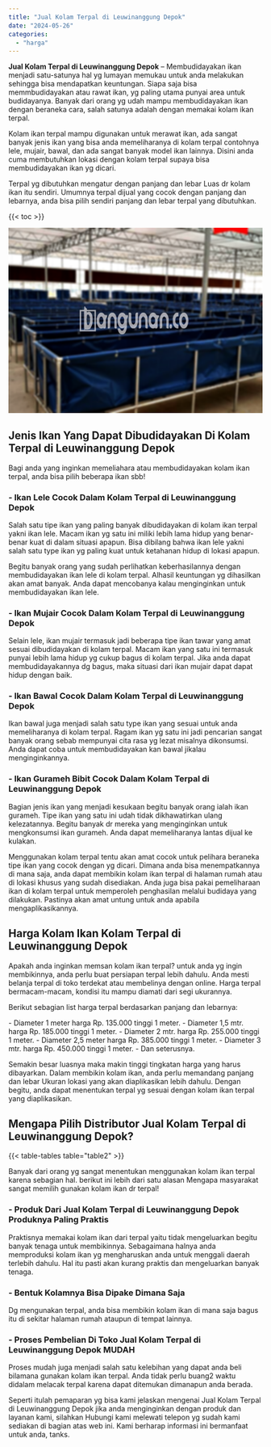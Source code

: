 ```yaml
---
title: "Jual Kolam Terpal di Leuwinanggung Depok"
date: "2024-05-26"
categories: 
  - "harga"
---
```


**Jual Kolam Terpal di Leuwinanggung Depok** – Membudidayakan ikan menjadi satu-satunya hal yg lumayan memukau untuk anda melakukan sehingga bisa mendapatkan keuntungan. Siapa saja bisa memmbudidayakan atau rawat ikan, yg paling utama punyai area untuk budidayanya. Banyak dari orang yg udah mampu membudidayakan ikan dengan beraneka cara, salah satunya adalah dengan memakai kolam ikan terpal.

Kolam ikan terpal mampu digunakan untuk merawat ikan, ada sangat banyak jenis ikan yang bisa anda memeliharanya di kolam terpal contohnya lele, mujair, bawal, dan ada sangat banyak model ikan lainnya. Disini anda cuma membutuhkan lokasi dengan kolam terpal supaya bisa membudidayakan ikan yg dicari.

Terpal yg dibutuhkan mengatur dengan panjang dan lebar Luas dr kolam ikan itu sendiri. Umumnya terpal dijual yang cocok dengan panjang dan lebarnya, anda bisa pilih sendiri panjang dan lebar terpal yang dibutuhkan.

{{< toc >}}

![Jual Kolam Terpal di Leuwinanggung Depok](/images/jual-kolam-terpal-10.png)

## Jenis Ikan Yang Dapat Dibudidayakan Di Kolam Terpal di Leuwinanggung Depok

Bagi anda yang inginkan memeliahara atau membudidayakan kolam ikan terpal, anda bisa pilih beberapa ikan sbb!

### \- Ikan Lele Cocok Dalam Kolam Terpal di Leuwinanggung Depok

Salah satu tipe ikan yang paling banyak dibudidayakan di kolam ikan terpal yakni ikan lele. Macam ikan yg satu ini miliki lebih lama hidup yang benar-benar kuat di dalam situasi apapun. Bisa dibilang bahwa ikan lele yakni salah satu type ikan yg paling kuat untuk ketahanan hidup di lokasi apapun.

Begitu banyak orang yang sudah perlihatkan keberhasilannya dengan membudidayakan ikan lele di kolam terpal. Alhasil keuntungan yg dihasilkan akan amat banyak. Anda dapat mencobanya kalau menginginkan untuk membudidayakan ikan lele.

### \- Ikan Mujair Cocok Dalam Kolam Terpal di Leuwinanggung Depok

Selain lele, ikan mujair termasuk jadi beberapa tipe ikan tawar yang amat sesuai dibudidayakan di kolam terpal. Macam ikan yang satu ini termasuk punyai lebih lama hidup yg cukup bagus di kolam terpal. Jika anda dapat membudidayakannya dg bagus, maka situasi dari ikan mujair dapat dapat hidup dengan baik.

### \- Ikan Bawal Cocok Dalam Kolam Terpal di Leuwinanggung Depok

Ikan bawal juga menjadi salah satu type ikan yang sesuai untuk anda memeliharanya di kolam terpal. Ragam ikan yg satu ini jadi pencarian sangat banyak orang sebab mempunyai cita rasa yg lezat misalnya dikonsumsi. Anda dapat coba untuk membudidayakan kan bawal jikalau menginginkannya.

### \- Ikan Gurameh Bibit Cocok Dalam Kolam Terpal di Leuwinanggung Depok

Bagian jenis ikan yang menjadi kesukaan begitu banyak orang ialah ikan gurameh. Tipe ikan yang satu ini udah tidak dikhawatirkan ulang kelezatannya. Begitu banyak dr mereka yang menginginkan untuk mengkonsumsi ikan gurameh. Anda dapat memeliharanya lantas dijual ke kulakan.

Menggunakan kolam terpal tentu akan amat cocok untuk pelihara beraneka tipe ikan yang cocok dengan yg dicari. Dimana anda bisa menempatkannya di mana saja, anda dapat membikin kolam ikan terpal di halaman rumah atau di lokasi khusus yang sudah disediakan. Anda juga bisa pakai pemeliharaan ikan di kolam terpal untuk memperoleh penghasilan melalui budidaya yang dilakukan. Pastinya akan amat untung untuk anda apabila mengaplikasikannya.

## Harga Kolam Ikan Kolam Terpal di Leuwinanggung Depok

Apakah anda inginkan memsan kolam ikan terpal? untuk anda yg ingin membikinnya, anda perlu buat persiapan terpal lebih dahulu. Anda mesti belanja terpal di toko terdekat atau membelinya dengan online. Harga terpal bermacam-macam, kondisi itu mampu diamati dari segi ukurannya.

Berikut sebagian list harga terpal berdasarkan panjang dan lebarnya:

\- Diameter 1 meter harga Rp. 135.000 tinggi 1 meter. - Diameter 1,5 mtr. harga Rp. 185.000 tinggi 1 meter. - Diameter 2 mtr. harga Rp. 255.000 tinggi 1 meter. - Diameter 2,5 meter harga Rp. 385.000 tinggi 1 meter. - Diameter 3 mtr. harga Rp. 450.000 tinggi 1 meter. - Dan seterusnya.

Semakin besar luasnya maka makin tinggi tingkatan harga yang harus dibayarkan. Dalam membikin kolam ikan, anda perlu memandang panjang dan lebar Ukuran lokasi yang akan diaplikasikan lebih dahulu. Dengan begitu, anda dapat menentukan terpal yg sesuai dengan kolam ikan terpal yang diaplikasikan.

## Mengapa Pilih Distributor Jual Kolam Terpal di Leuwinanggung Depok?

{{< table-tables table="table2" >}}

Banyak dari orang yg sangat menentukan menggunakan kolam ikan terpal karena sebagian hal. berikut ini lebih dari satu alasan Mengapa masyarakat sangat memilih gunakan kolam ikan dr terpal!

### \- Produk Dari Jual Kolam Terpal di Leuwinanggung Depok Produknya Paling Praktis

Praktisnya memakai kolam ikan dari terpal yaitu tidak mengeluarkan begitu banyak tenaga untuk membikinnya. Sebagaimana halnya anda memproduksi kolam ikan yg mengharuskan anda untuk menggali daerah terlebih dahulu. Hal itu pasti akan kurang praktis dan mengeluarkan banyak tenaga.

### \- Bentuk Kolamnya Bisa Dipake Dimana Saja

Dg mengunakan terpal, anda bisa membikin kolam ikan di mana saja bagus itu di sekitar halaman rumah ataupun di tempat lainnya.

### \- Proses Pembelian Di Toko Jual Kolam Terpal di Leuwinanggung Depok MUDAH

Proses mudah juga menjadi salah satu kelebihan yang dapat anda beli bilamana gunakan kolam ikan terpal. Anda tidak perlu buang2 waktu didalam melacak terpal karena dapat ditemukan dimanapun anda berada.

Seperti itulah pemaparan yg bisa kami jelaskan mengenai Jual Kolam Terpal di Leuwinanggung Depok jika anda menginginkan dengan produk dan layanan kami, silahkan Hubungi kami melewati telepon yg sudah kami sediakan di bagian atas web ini. Kami berharap informasi ini bermanfaat untuk anda, tanks.
